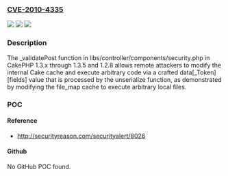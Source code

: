 ### [CVE-2010-4335](https://cve.mitre.org/cgi-bin/cvename.cgi?name=CVE-2010-4335)
![](https://img.shields.io/static/v1?label=Product&message=n%2Fa&color=blue)
![](https://img.shields.io/static/v1?label=Version&message=n%2Fa&color=blue)
![](https://img.shields.io/static/v1?label=Vulnerability&message=n%2Fa&color=brighgreen)

### Description

The _validatePost function in libs/controller/components/security.php in CakePHP 1.3.x through 1.3.5 and 1.2.8 allows remote attackers to modify the internal Cake cache and execute arbitrary code via a crafted data[_Token][fields] value that is processed by the unserialize function, as demonstrated by modifying the file_map cache to execute arbitrary local files.

### POC

#### Reference
- http://securityreason.com/securityalert/8026

#### Github
No GitHub POC found.

